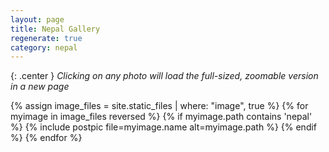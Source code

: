 ```yaml
---
layout: page
title: Nepal Gallery
regenerate: true
category: nepal
---
```

{: .center }
*Clicking on any photo will load the full-sized, zoomable version in a new page*

{% assign image_files = site.static_files | where: "image", true %}
{% for myimage in image_files reversed %}
  {% if myimage.path contains 'nepal' %}
  {% include postpic file=myimage.name alt=myimage.path %}
  {% endif %}
{% endfor %}

